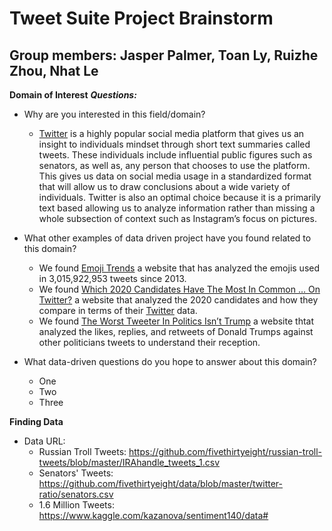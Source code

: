 # Tweet Suite Project Brainstorm
## Group members: Jasper Palmer, Toan Ly, Ruizhe Zhou, Nhat Le

**Domain of Interest**
***Questions:***
- Why are you interested in this field/domain?
  - [Twitter](https://twitter.com/) is a highly popular social media platform that gives us an insight to individuals mindset through short text summaries called tweets. These individuals include influential public figures such as senators, as well as, any person that chooses to use the platform. This gives us data on social media usage in a standardized format that will allow us to draw conclusions about a wide variety of individuals. Twitter is also an optimal choice because it is a primarily text based allowing us to analyze information rather than missing a whole subsection of context such as Instagram’s focus on pictures.
  
- What other examples of data driven project have you found related to this domain?
  - We found [Emoji Trends](https://emoji.enricmor.eu/) a website that has analyzed the emojis used in 3,015,922,953 tweets since 2013.
  - We found [Which 2020 Candidates Have The Most In Common … On Twitter?](https://fivethirtyeight.com/features/which-2020-candidates-have-the-most-in-common-on-twitter/) a website that analyzed the 2020 candidates and how they compare in terms of their [Twitter](https://twitter.com/) data.
  - We found [The Worst Tweeter In Politics Isn’t Trump](https://fivethirtyeight.com/features/the-worst-tweeter-in-politics-isnt-trump/) a website thtat analyzed the likes, replies, and retweets of Donald Trumps against other politicians tweets to understand their reception.
  
- What data-driven questions do you hope to answer about this domain?
  - One
  - Two
  - Three

**Finding Data**
- Data URL:
  - Russian Troll Tweets: https://github.com/fivethirtyeight/russian-troll-tweets/blob/master/IRAhandle_tweets_1.csv
  - Senators' Tweets: https://github.com/fivethirtyeight/data/blob/master/twitter-ratio/senators.csv
  - 1.6 Million Tweets: https://www.kaggle.com/kazanova/sentiment140/data#
